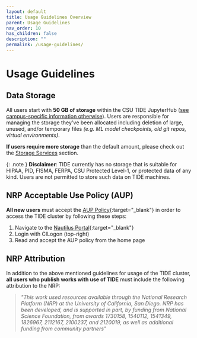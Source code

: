 ```yaml
---
layout: default
title: Usage Guidelines Overview
parent: Usage Guidelines
nav_order: 10
has_children: false
description: ""
permalink: /usage-guidelines/
---
```


# Usage Guidelines

## Data Storage
All users start with **50 GB of storage** within the CSU TIDE JupyterHub ([see campus-specific information otherwise](/jupyterhub/gettingaccess#campus-specific-access)). Users are responsible for managing the storage they've been allocated including deletion of large, unused, and/or temporary files *(e.g. ML model checkpoints, old git repos, virtual environments)*.

**If users require more storage** than the default amount, please check out the [Storage Services](/storage-services/) section.

{: .note }
**Disclaimer**: TIDE currently has no storage that is suitable for HIPAA, PID, FISMA, FERPA, CSU Protected Level-1, or protected data of any kind. Users are not permitted to store such data on TIDE machines.

## NRP Acceptable Use Policy (AUP)
**All new users** must accept the [AUP Policy](https://docs.nrp.ai/assets/NRP-AUP.pdf){:target="_blank"} in order to access the TIDE cluster by following these steps:
1. Navigate to the [Nautilus Portal](https://portal.nrp-nautilus.io/){:target="_blank"}
1. Login with CILogon (top-right)
1. Read and accept the AUP policy from the home page

## NRP Attribution
In addition to the above mentioned guidelines for usage of the TIDE cluster, **all users who publish works with use of TIDE** must include the following attribution to the NRP:

> *"This work used resources available through the National Research Platform (NRP) at the
University of California, San Diego. NRP has been developed, and is supported in part, by funding
from National Science Foundation, from awards 1730158, 1540112, 1541349, 1826967,
2112167, 2100237, and 2120019, as well as additional funding from community partners"*